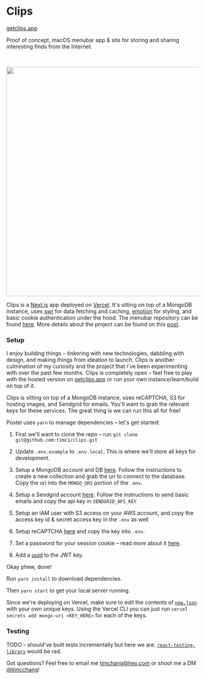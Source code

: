 # Clips

[getclips.app](https://getclips.app)

Proof of concept, macOS menubar app & site for storing and sharing interesting finds from the Internet.
        
<br/>

<p align="center">
  <img width="600" src="https://user-images.githubusercontent.com/12195101/99995861-d8643e00-2d6f-11eb-81e0-e70f76740c41.gif" />
</p>

Clips is a [Next.js](https://nextjs.org/) app deployed on [Vercel](https://vercel.com). It's sitting on top of a MongoDB instance, uses [swr](swr.vercel.app) for data fetching and caching, [emotion](https://emotion.sh/docs/introduction) for styling, and basic cookie authentication under the hood. The menubar repository can be found [here](https://github.com/timc1/clips-menubar). More details about the project can be found on this [post](https://timcchang.com/clips).

### Setup

I enjoy building things – tinkering with new technologies, dabbling with design, and making things from ideation to launch. Clips is another culmination of my curiosity and the project that I've been experimenting with over the past few months. Clips is completely open – feel free to play with the hosted version on [getclips.app](https://getclips.app) or run your own instance/learn/build on top of it.

Clips is sitting on top of a MongoDB instance, uses reCAPTCHA, S3 for hosting images, and Sendgrid for emails. You'll want to grab the relevant keys for these services. The great thing is we can run this all for free!

Postel uses `yarn` to manage dependencies – let's get started:

1. First we'll want to clone the repo – run `git clone git@github.com:timc1/clips.git`

2. Update `.env.example` to `.env.local`. This is where we'll store all keys for development. 

3. Setup a MongoDB account and DB [here](https://www.mongodb.com/try). Follow the instructions to create a new collection and grab the uri to connect to the database. Copy the uri into the `MONGO_URI` portion of the `.env`.

4. Setup a Sendgrid account [here](https://signup.sendgrid.com/). Follow the instructions to send basic emails and copy the api key in `SENDGRID_API_KEY`

5. Setup an IAM user with S3 access on your AWS account, and copy the access key id & secret access key in the `.env` as well

6. Setup reCAPTCHA [here](https://www.google.com/recaptcha/admin) and copy the key into `.env`.

7. Set a password for your session cookie – read more about it [here](https://github.com/vvo/next-iron-session).

8. Add a [uuid](https://www.uuidgenerator.net/) to the JWT key.

Okay phew, done!

Run `yarn install` to download dependencies.

Then `yarn start` to get your local server running.

Since we're deploying on Vercel, make sure to edit the contents of [`now.json`](https://github.com/timc1/clips/blob/main/now.json) with your own unique keys. Using the Vercel CLI you can just run `vercel secrets add mongo-uri <KEY_HERE>` for each of the keys.

### Testing

TODO – should've built tests incrementally but here we are. [`react-testing-library`](https://testing-library.com/docs/react-testing-library/intro/) would be rad.

Got questions? Feel free to email me timchang@hey.com or shoot me a DM [@timcchang](https://twitter.com/timcchang)!
